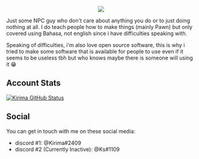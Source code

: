 
<p align=center>
<img src=https://images2.imgbox.com/b9/38/FE6bApQ4_o.gif />
</p>


Just some NPC guy who don't care about anything you do or to just doing nothing at all. I do teach people how to make things (mainly Pawn) but only covered using Bahasa, not english since i have difficulties speaking with.

Speaking of difficulties, i'm also love open source software, this is why i tried to make some software that is available for people to use even if it seems to be useless tbh but who knows maybe there is someone will using it 😁

## Account Stats
[![Kirima GitHub Status](https://github-readme-stats.vercel.app/api/top-langs/?username=Se8870&theme=dracula&layout=compact)](https://github.com/Se8870)

## Social
You can get in touch with me on these social media:

* discord #1: @Kirima#2409
* discord #2 (Currently Inactive): @Ks#1109
